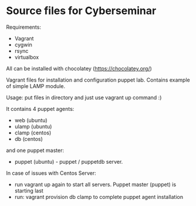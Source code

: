 # Source files for Cyberseminar
Requirements:
  - Vagrant
  - cygwin
  - rsync
  - virtualbox

All can be installed with chocolatey (https://chocolatey.org/)

Vagrant files for installation and configuration puppet lab. Contains example of simple LAMP module.

Usage: put files in directory and just use vagrant up command :)

It contains 4 puppet agents:
 - web (ubuntu)
 - ulamp (ubuntu)
 - clamp (centos)
 - db (centos)

and one puppet master:
  - puppet (ubuntu) - puppet / puppetdb server.

In case of issues with Centos Server:
  - run vagrant up again to start all servers. Puppet master (puppet) is starting last
  - run: vagrant provision db clamp to complete puppet agent installation

